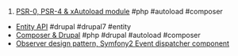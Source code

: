 1. [PSR-0, PSR-4 & xAutoload module](http://slides.com/andytruong/psr-0-psr-4-and-composer) #php #autoload #composer
- [Entity API](https://hackpad.com/Entity-API-mwibBSkJ2uK) #drupal #drupal7 #entity
- [Composer & Drupal](https://hackpad.com/Composer-Drupal-xNseeMzik0c) #php #drupal #autoload #composer
- [Observer design pattern, Symfony2 Event dispatcher component](https://hackpad.com/Event-dispatcher-rScfEsuXLWn)
